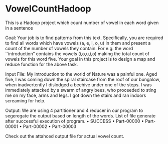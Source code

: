 # VowelCountHadoop
This is a Hadoop project which count number of vowel in each word given in a sentence

Goal:
Your job is to find patterns from this text. Specifically, you are required to find all
words which have vowels (a, e, i, o, u) in them and present a count of the number
of vowels they contain. For e.g. the word ``introduction” contains the vowels
(i,o,u,i,o) making the total count of vowels for this word five. Your goal in this
project is to design a map and reduce function for the above task.

Input File:
My introduction to the world of Nature was a painful one. Aged five,
I was coming down the spiral staircase from the roof of our
bungalow, when inadvertently I dislodged a beehive under one of
the steps. I was immediately attacked by a swarm of angry bees,
who proceeded to sting me on my face, arms and legs. I got down
the stairs and ran indoors screaming for help.

Output:
We are using 4 partitioner and 4 reducer in our program to segeregate the output based on length of the words. List of file generate after successful execution of program.
•	SUCCESS
•	Part-00000
•	Part-00001
•	Part-00002
•	Part-00003
      
 Check out the attahced output file for actual vowel count.      
